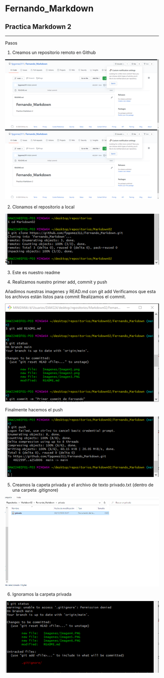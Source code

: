 # Fernando_Markdown
## Practica Markdown 2

***

Pasos 

1. Creamos un repositorio remoto en Github

![Paso1](Imagenes/Imagen1.png)
![Paso1.2](Imagenes/Imagen2.png)

2. Clonamos el repositorio a local

![Paso2](Imagenes/Imagen3.png)

3. Este es nuestro readme

4. Realizamos nuestro primer add, commit y push

Añadimos nuestras imagenes y READ.md con git add
Verificamos que esta  los archivos están listos para commit
Realizamos el commit.

![Paso3](Imagenes/Imagen4.png)

Finalmente hacemos el push

![Paso4](Imagenes/Imagen5.png)

5. Creamos la capeta privada y el archivo de texto privado.txt (dentro de una carpeta .gitignore)

![Paso5](Imagenes/Imagen6.png)


6. Ignoramos la carpeta privada


![Paso6](Imagenes/Imagen7.png)


